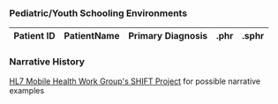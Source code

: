 ###  Pediatric/Youth Schooling Environments


| Patient ID | PatientName   | Primary Diagnosis  | .phr | .sphr |
| ------------- | :-------- | :-------- | :-------- | :-------- | 



### Narrative History

[HL7 Mobile Health Work Group's SHIFT Project](https://confluence.hl7.org/pages/viewpage.action?pageId=42993895) for possible narrative examples



